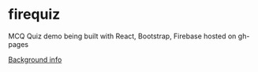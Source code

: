 firequiz
====

MCQ Quiz demo being built with React, Bootstrap, Firebase hosted on gh-pages  
  
[Background info](https://www.reddit.com/r/jstogether/comments/3fr1ai/project_0_quiz_app/)
